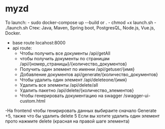 # myzd

To launch:
    -  sudo docker-compose up --build
    or .
        - chmod +x launch.sh
        - ./launch.sh
 Стек:
 Java, Maven, Spring boot, PostgresQL, Node.js, Vue.js, Docker.
 
- base route locahost:8000
- api route:
    - Чтобы получить все документы /api/getAll
    - чтобы получить документы по страницам /api/{номер_страницы}/{количество_документов}
    - Получить один элемент по именни /api/getuser/{имя}
    - Добавление документов api/generate/{количество_документов} 
    - Чтобы удалить один элемент /api/deleteone/{имя}
    - Удалить все элементы /api/delete/all
    - Удалить пакетно /api/delete/{количество_элементов}
    - Чтобы генерировать документацию на swagger /swagger-ui-custom.html
        
    
-На frontend чтобы генирировать данных выбираите сначало Generate +5, также что бы удалить delete 5
Если вы хотите удалить один элемент прото нажмите delete (красная на правой шаге элемента)
